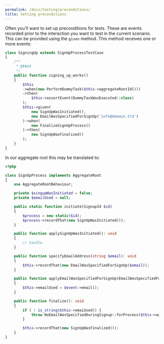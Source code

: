 ```yaml
---
permalink: /docs/testing/preconditions/
title: Setting preconditions
---
```


Often you'll want to set up preconditions for tests. These are events recorded prior
to the interaction you want to test in the current scenario. This can be provided
using the `given` method. This method receives one or more events:

```php
class SigningUp extends SignUpProcessTestCase
{
    /**
     * @test
     */
    public function signing_up_works()
    {
        $this
        ->when(new PerformDummyTask($this->aggregateRootId()))
        ->then(
            $this->assertEvent(DummyTaskWasExecuted::class)
        );
        $this->given(
            new SignUpWasInitiated(),
            new EmailWasSpecifiedForSignUp('info@domain.tld')
        )->when(
            new FinalizeSignUpProcess()
        )->then(
            new SignUpWasFinalized()
        );
    } 
}
```

In our aggregate root this may be translated to:

```php
<?php

class SignUpProcess implements AggregateRoot
{
    use AggregateRootBehaviour;

    private $singupWasInitiated = false;
    private $emailUsed = null;

    public static function initiate(SignupId $id)
    {
        $process = new static($id);
        $process->recordThat(new SignUpWasInitiated());
    }

    public function applySignUpWasInitiated(): void
    {
        // handle
    }

    public function specifyEmailAddress(string $email): void
    {
        $this->recordThat(new EmailWasSpecifiedForSignUp($email));
    }

    public function applyEmailWasSpecifiedForSignUp(EmailWasSpecifiedForSignUp $event): void
    {
        $this->emailUsed = $event->email();
    }

    public function finalize(): void
    {
        if ( ! is_string($this->emaiUsed)) {
            throw NoEmailWasSpecifiedDuringSignup::forProcess($this->aggregateRootId);
        }

        $this->recordThat(new SignUpWasFinalized());
    }
}
```
